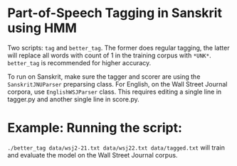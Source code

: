 Part-of-Speech Tagging in Sanskrit using HMM
===

Two scripts: `tag` and `better_tag`. The former does regular tagging, the latter will replace all words with count of 1 in the training corpus with `*UNK*`. `better_tag` is recommended for higher accuracy.

To run on Sanskrit, make sure the tagger and scorer are using the `SanskritJNUParser` preparsing class. For English, on the Wall Street Journal corpora, use `EnglishWSJParser` class. This requires editing a single line in tagger.py and another single line in score.py.

# Example: Running the script:

`./better_tag data/wsj2-21.txt data/wsj22.txt data/tagged.txt` will train and evaluate the model on the Wall Street Journal corpus.

